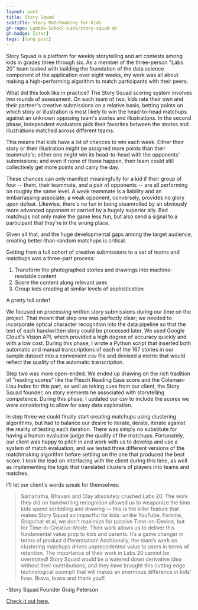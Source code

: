 ```yaml
---
layout: post
title: Story Squad
subtitle: Story Matchmaking for Kids
gh-repo: Lambda-School-Labs/story-squad-ds
gh-badge: [star]
tags: [long post]
---
```


Story Squad is a platform for weekly storytelling and art contests among kids in grades three through six. As a member of the three-person "Labs 20" team tasked with building the foundation of the data science component of the application over eight weeks, my work was all about making a high-performing algorithm to match participants with their peers.

What did this look like in practice? The Story Squad scoring system involves two rounds of assessment. On each team of two, kids rate their own and their partner's creative submissions on a relative basis, betting points on which story or illustration is most likely to win the head-to-head matchups against an unknown opposing team's stories and illustrations. In the second phase, independent evaluators pick their favorites between the stories and illustrations matched across different teams.

This means that kids have a lot of chances to win each week. Either their story or their illustration might be assigned more points than their teammate's; either one might win its head-to-head with the opponents' submissions; and even if none of those happen, their team could still collectively get more points and carry the day.

These chances can only manifest meaningfully for a kid if their group of four -- them, their teammate, and a pair of opponents -- are all performing on roughly the same level. A weak teammate is a liability and an embarrassing associate; a weak opponent, conversely, provides no glory upon defeat. Likewise, there's no fun in being steamrolled by an obviously more advanced opponent or carried by a hugely superior ally. Bad matchups not only make the game less fun, but also send a signal to a participant that they're in the wrong place.

Given all that, and the huge developmental gaps among the target audience, creating better-than-random matchups is critical.

Getting from a full cohort of creative submissions to a set of teams and matchups was a three-part process:

1. Transform the photographed stories and drawings into machine-readable content
2. Score the content along relevant axes 
3. Group kids creating at similar levels of sophistication

A pretty tall order!

We focused on processing written story submissions during our time on the project. That meant that step one was perfectly clear; we needed to incorporate optical character recognition into the data pipeline so that the text of each handwritten story could be processed later. We used Google Cloud's Vision API, which provided a high degree of accuracy quickly and with a low cost. During this phase, I wrote a Python script that inserted both automatic and manual transcriptions of each of the 167 stories in our sample dataset into a convenient csv file and devised a metric that would reflect the quality of the automatic transcription.

Step two was more open-ended. We ended up drawing on the rich tradition of "reading scores" like the Flesch Reading Ease score and the Coleman-Liau Index for this part, as well as taking cues from our client, the Story Squad founder, on story elements he associated with storytelling competence. During this phase, I updated our csv to include the scores we were considering to allow for easy data exploration.

In step three we could finally start creating matchups using clustering algorithms, but had to balance our desire to iterate, iterate, iterate against the reality of testing each iteration. There was simply no substitute for having a human evaluator judge the quality of the matchups. Fortunately, our client was happy to pitch in and work with us to develop and use a system of match evaluation, and we tested three different versions of the matchmaking algorithm before settling on the one that produced the best score. I took the lead on interfacing with the client during this time, as well as implementing the logic that translated clusters of players into teams and matches.

I'll let our client's words speak for themselves:

> Samanatha, Bhavani and Clay absolutely crushed Labs 20.  The work they did on handwriting recognition allowed us to weaponize the time kids spend scribbling and drawing — this is the killer feature that makes Story Squad so impactful for kids: unlike YouTube, Fortnite, Snapchat et al, we don’t maximize for passive Time-on-Device, but for Time-in-Creative-Mode.  Their work allows us to deliver this fundamental value prop to kids and parents. It’s a game changer in terms of product differentiation!  Additionally, the team’s work on clustering matchups drives unprecedented value to users in terms of retention.  The importance of their work in Labs 20 cannot be overstated!  Story Squad would be a watered down derivative idea without their contributions, and they have brought this cutting edge technological ooomph that will makes an enormous difference in kids’ lives.  Brava, bravo and thank you!!

-Story Squad Founder Graig Peterson

[Check it out here.](https://www.storysquad.education/)